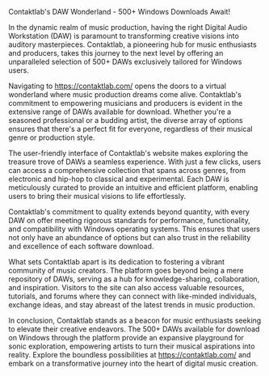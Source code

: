 Contaktlab's DAW Wonderland - 500+ Windows Downloads Await!

In the dynamic realm of music production, having the right Digital Audio Workstation (DAW) is paramount to transforming creative visions into auditory masterpieces. Contaktlab, a pioneering hub for music enthusiasts and producers, takes this journey to the next level by offering an unparalleled selection of 500+ DAWs exclusively tailored for Windows users.

Navigating to https://contaktlab.com/ opens the doors to a virtual wonderland where music production dreams come alive. Contaktlab's commitment to empowering musicians and producers is evident in the extensive range of DAWs available for download. Whether you're a seasoned professional or a budding artist, the diverse array of options ensures that there's a perfect fit for everyone, regardless of their musical genre or production style.

The user-friendly interface of Contaktlab's website makes exploring the treasure trove of DAWs a seamless experience. With just a few clicks, users can access a comprehensive collection that spans across genres, from electronic and hip-hop to classical and experimental. Each DAW is meticulously curated to provide an intuitive and efficient platform, enabling users to bring their musical visions to life effortlessly.

Contaktlab's commitment to quality extends beyond quantity, with every DAW on offer meeting rigorous standards for performance, functionality, and compatibility with Windows operating systems. This ensures that users not only have an abundance of options but can also trust in the reliability and excellence of each software download.

What sets Contaktlab apart is its dedication to fostering a vibrant community of music creators. The platform goes beyond being a mere repository of DAWs, serving as a hub for knowledge-sharing, collaboration, and inspiration. Visitors to the site can also access valuable resources, tutorials, and forums where they can connect with like-minded individuals, exchange ideas, and stay abreast of the latest trends in music production.

In conclusion, Contaktlab stands as a beacon for music enthusiasts seeking to elevate their creative endeavors. The 500+ DAWs available for download on Windows through the platform provide an expansive playground for sonic exploration, empowering artists to turn their musical aspirations into reality. Explore the boundless possibilities at https://contaktlab.com/ and embark on a transformative journey into the heart of digital music creation.

